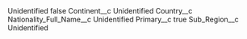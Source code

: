 <?xml version="1.0" encoding="UTF-8"?>
<CustomMetadata xmlns="http://soap.sforce.com/2006/04/metadata" xmlns:xsi="http://www.w3.org/2001/XMLSchema-instance" xmlns:xsd="http://www.w3.org/2001/XMLSchema">
    <label>Unidentified</label>
    <protected>false</protected>
    <values>
        <field>Continent__c</field>
        <value xsi:type="xsd:string">Unidentified</value>
    </values>
    <values>
        <field>Country__c</field>
        <value xsi:nil="true"/>
    </values>
    <values>
        <field>Nationality_Full_Name__c</field>
        <value xsi:type="xsd:string">Unidentified</value>
    </values>
    <values>
        <field>Primary__c</field>
        <value xsi:type="xsd:boolean">true</value>
    </values>
    <values>
        <field>Sub_Region__c</field>
        <value xsi:type="xsd:string">Unidentified</value>
    </values>
</CustomMetadata>
